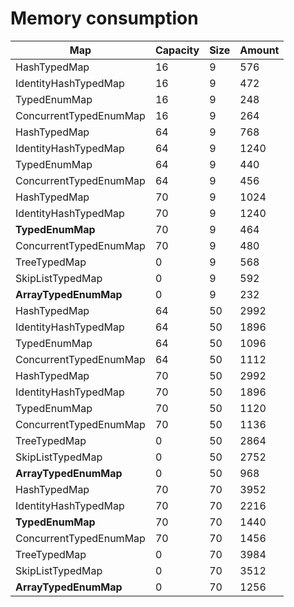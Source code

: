 # Memory consumption

| Map                    | Capacity | Size | Amount |
|------------------------|----------|------|--------|
| HashTypedMap           |       16 |    9 |    576 |
IdentityHashTypedMap   |       16 |    9 |    472
TypedEnumMap           |       16 |    9 |    248
ConcurrentTypedEnumMap |       16 |    9 |    264
HashTypedMap           |       64 |    9 |    768
IdentityHashTypedMap   |       64 |    9 |   1240
TypedEnumMap           |       64 |    9 |    440
ConcurrentTypedEnumMap |       64 |    9 |    456
HashTypedMap           |       70 |    9 |   1024
IdentityHashTypedMap   |       70 |    9 |   1240
**TypedEnumMap**           |       70 |    9 |    464
ConcurrentTypedEnumMap |       70 |    9 |    480
TreeTypedMap           |        0 |    9 |    568
SkipListTypedMap       |        0 |    9 |    592
**ArrayTypedEnumMap**      |        0 |    9 |    232
HashTypedMap           |       64 |   50 |   2992
IdentityHashTypedMap   |       64 |   50 |   1896
TypedEnumMap           |       64 |   50 |   1096
ConcurrentTypedEnumMap |       64 |   50 |   1112
HashTypedMap           |       70 |   50 |   2992
IdentityHashTypedMap   |       70 |   50 |   1896
TypedEnumMap           |       70 |   50 |   1120
ConcurrentTypedEnumMap |       70 |   50 |   1136
TreeTypedMap           |        0 |   50 |   2864
SkipListTypedMap       |        0 |   50 |   2752
**ArrayTypedEnumMap**      |        0 |   50 |    968
HashTypedMap           |       70 |   70 |   3952
IdentityHashTypedMap   |       70 |   70 |   2216
**TypedEnumMap**       |       70 |   70 |   1440
ConcurrentTypedEnumMap |       70 |   70 |   1456
TreeTypedMap           |        0 |   70 |   3984
SkipListTypedMap       |        0 |   70 |   3512
**ArrayTypedEnumMap**      |        0 |   70 |   1256
